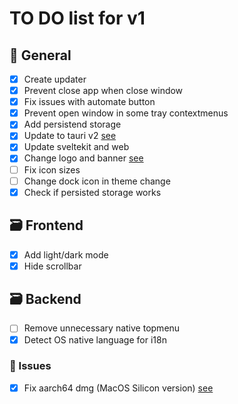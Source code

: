 # TO DO list for v1

## 🌈 General

- [x] Create updater
- [x] Prevent close app when close window
- [x] Fix issues with automate button
- [x] Prevent open window in some tray contextmenus
- [x] Add persistend storage
- [x] Update to tauri v2 [see](https://github.com/angelespejo/macos-app-trial-extender/issues/10)
- [x] Update sveltekit and web
- [x] Change logo and banner [see](https://github.com/angelespejo/macos-app-trial-extender/issues/11)
- [ ] Fix icon sizes
- [ ] Change dock icon in theme change
- [x] Check if persisted storage works

## 🗃️ Frontend

- [x] Add light/dark mode
- [x] Hide scrollbar

## 🗃️ Backend

<!-- - [ ] Change watcher to backend -->
- [ ] Remove unnecessary native topmenu
- [x] Detect OS native language for i18n

### 🐛 Issues

- [x] Fix aarch64 dmg (MacOS Silicon version) [see](https://github.com/angelespejo/macos-app-trial-extender/issues/9)

<!-- 

## 💚 CI

- Nothing

## 💡 Ideas / future list

- Nothing -->
